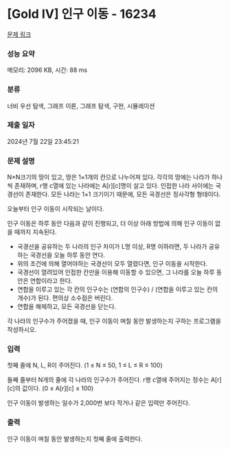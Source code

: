 # [Gold IV] 인구 이동 - 16234 

[문제 링크](https://www.acmicpc.net/problem/16234) 

### 성능 요약

메모리: 2096 KB, 시간: 88 ms

### 분류

너비 우선 탐색, 그래프 이론, 그래프 탐색, 구현, 시뮬레이션

### 제출 일자

2024년 7월 22일 23:45:21

### 문제 설명

<p>N×N크기의 땅이 있고, 땅은 1×1개의 칸으로 나누어져 있다. 각각의 땅에는 나라가 하나씩 존재하며, r행 c열에 있는 나라에는 A[r][c]명이 살고 있다. 인접한 나라 사이에는 국경선이 존재한다. 모든 나라는 1×1 크기이기 때문에, 모든 국경선은 정사각형 형태이다.</p>

<p>오늘부터 인구 이동이 시작되는 날이다.</p>

<p>인구 이동은 하루 동안 다음과 같이 진행되고, 더 이상 아래 방법에 의해 인구 이동이 없을 때까지 지속된다.</p>

<ul>
	<li>국경선을 공유하는 두 나라의 인구 차이가 L명 이상, R명 이하라면, 두 나라가 공유하는 국경선을 오늘 하루 동안 연다.</li>
	<li>위의 조건에 의해 열어야하는 국경선이 모두 열렸다면, 인구 이동을 시작한다.</li>
	<li>국경선이 열려있어 인접한 칸만을 이용해 이동할 수 있으면, 그 나라를 오늘 하루 동안은 연합이라고 한다.</li>
	<li>연합을 이루고 있는 각 칸의 인구수는 (연합의 인구수) / (연합을 이루고 있는 칸의 개수)가 된다. 편의상 소수점은 버린다.</li>
	<li>연합을 해체하고, 모든 국경선을 닫는다.</li>
</ul>

<p>각 나라의 인구수가 주어졌을 때, 인구 이동이 며칠 동안 발생하는지 구하는 프로그램을 작성하시오.</p>

### 입력 

 <p>첫째 줄에 N, L, R이 주어진다. (1 ≤ N ≤ 50, 1 ≤ L ≤ R ≤ 100)</p>

<p>둘째 줄부터 N개의 줄에 각 나라의 인구수가 주어진다. r행 c열에 주어지는 정수는 A[r][c]의 값이다. (0 ≤ A[r][c] ≤ 100)</p>

<p>인구 이동이 발생하는 일수가 2,000번 보다 작거나 같은 입력만 주어진다.</p>

### 출력 

 <p>인구 이동이 며칠 동안 발생하는지 첫째 줄에 출력한다.</p>

